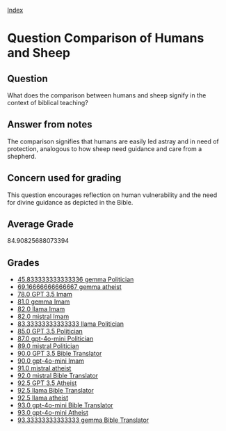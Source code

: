 
[Index](../../index.md)
# Question Comparison of Humans and Sheep
## Question
What does the comparison between humans and sheep signify in the context of biblical teaching?

## Answer from notes
The comparison signifies that humans are easily led astray and in need of protection, analogous to how sheep need guidance and care from a shepherd.

## Concern used for grading
This question encourages reflection on human vulnerability and the need for divine guidance as depicted in the Bible.

## Average Grade
84.90825688073394

## Grades
 * [45.833333333333336 gemma Politician](../answers/gemma_Politician/Comparison_of_Humans_and_Sheep.md)
 * [69.16666666666667 gemma atheist](../answers/gemma_atheist/Comparison_of_Humans_and_Sheep.md)
 * [78.0 GPT 3.5 Imam](../answers/GPT_3.5_Imam/Comparison_of_Humans_and_Sheep.md)
 * [81.0 gemma Imam](../answers/gemma_Imam/Comparison_of_Humans_and_Sheep.md)
 * [82.0 llama Imam](../answers/llama_Imam/Comparison_of_Humans_and_Sheep.md)
 * [82.0 mistral Imam](../answers/mistral_Imam/Comparison_of_Humans_and_Sheep.md)
 * [83.33333333333333 llama Politician](../answers/llama_Politician/Comparison_of_Humans_and_Sheep.md)
 * [85.0 GPT 3.5 Politician](../answers/GPT_3.5_Politician/Comparison_of_Humans_and_Sheep.md)
 * [87.0 gpt-4o-mini Politician](../answers/gpt-4o-mini_Politician/Comparison_of_Humans_and_Sheep.md)
 * [89.0 mistral Politician](../answers/mistral_Politician/Comparison_of_Humans_and_Sheep.md)
 * [90.0 GPT 3.5 Bible Translator](../answers/GPT_3.5_Bible_Translator/Comparison_of_Humans_and_Sheep.md)
 * [90.0 gpt-4o-mini Imam](../answers/gpt-4o-mini_Imam/Comparison_of_Humans_and_Sheep.md)
 * [91.0 mistral atheist](../answers/mistral_atheist/Comparison_of_Humans_and_Sheep.md)
 * [92.0 mistral Bible Translator](../answers/mistral_Bible_Translator/Comparison_of_Humans_and_Sheep.md)
 * [92.5 GPT 3.5 Atheist](../answers/GPT_3.5_Atheist/Comparison_of_Humans_and_Sheep.md)
 * [92.5 llama Bible Translator](../answers/llama_Bible_Translator/Comparison_of_Humans_and_Sheep.md)
 * [92.5 llama atheist](../answers/llama_atheist/Comparison_of_Humans_and_Sheep.md)
 * [93.0 gpt-4o-mini Bible Translator](../answers/gpt-4o-mini_Bible_Translator/Comparison_of_Humans_and_Sheep.md)
 * [93.0 gpt-4o-mini Atheist](../answers/gpt-4o-mini_Atheist/Comparison_of_Humans_and_Sheep.md)
 * [93.33333333333333 gemma Bible Translator](../answers/gemma_Bible_Translator/Comparison_of_Humans_and_Sheep.md)
